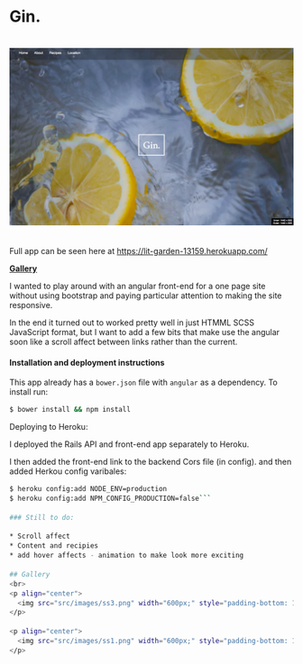 # Gin.

<p align="center" style="padding: 20px 0;">
  <img src="src/images/ss2.png" width="800px;">
</p>

Full app can be seen here at https://lit-garden-13159.herokuapp.com/

**[Gallery](#gallery)**  

I wanted to play around with an angular front-end for a one page site without using bootstrap and paying particular attention to making the site responsive.

In the end it turned out to worked pretty well in just HTMML SCSS JavaScript format, but I want to add a few bits that make use the angular soon like a scroll affect between links rather than the current.

#### Installation and deployment instructions

This app already has a `bower.json` file with `angular` as a dependency. To install run:

```sh
$ bower install && npm install
```
Deploying to Heroku:

I deployed the Rails API and front-end app separately to Heroku.  

I then added the front-end link to the backend Cors file (in config). and then added Herkou config varibales:

```sh
$ heroku config:add NODE_ENV=production
$ heroku config:add NPM_CONFIG_PRODUCTION=false```

### Still to do:

* Scroll affect
* Content and recipies
* add hover affects - animation to make look more exciting

## Gallery
<br>
<p align="center">
  <img src="src/images/ss3.png" width="600px;" style="padding-bottom: 10px;">
</p>

<p align="center">
  <img src="src/images/ss1.png" width="600px;" style="padding-bottom: 10px;">
</p>
